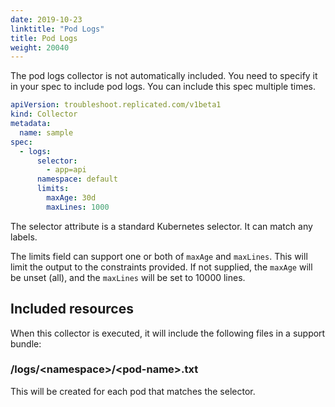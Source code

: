 ```yaml
---
date: 2019-10-23
linktitle: "Pod Logs"
title: Pod Logs
weight: 20040
---
```


The pod logs collector is not automatically included. You need to specify it in your spec to include pod logs. You can include this spec multiple times.


```yaml
apiVersion: troubleshoot.replicated.com/v1beta1
kind: Collector
metadata:
  name: sample
spec:
  - logs:
      selector:
        - app=api
      namespace: default
      limits:
        maxAge: 30d
        maxLines: 1000

```

The selector attribute is a standard Kubernetes selector. It can match any labels.

The limits field can support one or both of `maxAge` and `maxLines`. This will limit the output to the constraints provided. If not supplied, the `maxAge` will be unset (all), and the `maxLines` will be set to 10000 lines.

## Included resources

When this collector is executed, it will include the following files in a support bundle:

### /logs/\<namespace\>/\<pod-name\>.txt
This will be created for each pod that matches the selector.

